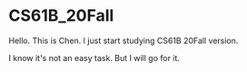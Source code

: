 # CS61B_20Fall

Hello. This is Chen.
I just start studying CS61B 20Fall version.

I know it's not an easy task. But I will go for it.

